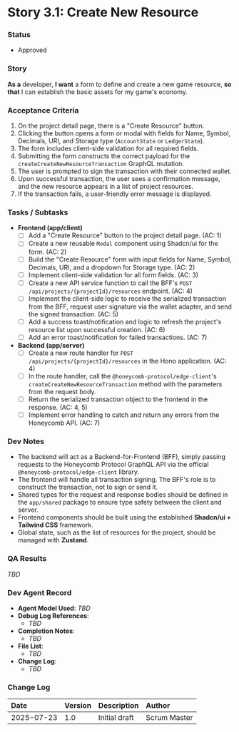 # Story 3.1: Create New Resource

### **Status**
- Approved

### **Story**
**As a** developer,
**I want** a form to define and create a new game resource,
**so that** I can establish the basic assets for my game's economy.

### **Acceptance Criteria**
1.  On the project detail page, there is a "Create Resource" button.
2.  Clicking the button opens a form or modal with fields for Name, Symbol, Decimals, URI, and Storage type (`AccountState` or `LedgerState`).
3.  The form includes client-side validation for all required fields.
4.  Submitting the form constructs the correct payload for the `createCreateNewResourceTransaction` GraphQL mutation.
5.  The user is prompted to sign the transaction with their connected wallet.
6.  Upon successful transaction, the user sees a confirmation message, and the new resource appears in a list of project resources.
7.  If the transaction fails, a user-friendly error message is displayed.

### **Tasks / Subtasks**
* **Frontend (app/client)**
    * [ ] Add a "Create Resource" button to the project detail page. (AC: 1)
    * [ ] Create a new reusable `Modal` component using Shadcn/ui for the form. (AC: 2)
    * [ ] Build the "Create Resource" form with input fields for Name, Symbol, Decimals, URI, and a dropdown for Storage type. (AC: 2)
    * [ ] Implement client-side validation for all form fields. (AC: 3)
    * [ ] Create a new API service function to call the BFF's `POST /api/projects/{projectId}/resources` endpoint. (AC: 4)
    * [ ] Implement the client-side logic to receive the serialized transaction from the BFF, request user signature via the wallet adapter, and send the signed transaction. (AC: 5)
    * [ ] Add a success toast/notification and logic to refresh the project's resource list upon successful creation. (AC: 6)
    * [ ] Add an error toast/notification for failed transactions. (AC: 7)
* **Backend (app/server)**
    * [ ] Create a new route handler for `POST /api/projects/{projectId}/resources` in the Hono application. (AC: 4)
    * [ ] In the route handler, call the `@honeycomb-protocol/edge-client`'s `createCreateNewResourceTransaction` method with the parameters from the request body.
    * [ ] Return the serialized transaction object to the frontend in the response. (AC: 4, 5)
    * [ ] Implement error handling to catch and return any errors from the Honeycomb API. (AC: 7)

### **Dev Notes**
* The backend will act as a Backend-for-Frontend (BFF), simply passing requests to the Honeycomb Protocol GraphQL API via the official `@honeycomb-protocol/edge-client` library.
* The frontend will handle all transaction signing. The BFF's role is to construct the transaction, not to sign or send it.
* Shared types for the request and response bodies should be defined in the `app/shared` package to ensure type safety between the client and server.
* Frontend components should be built using the established **Shadcn/ui + Tailwind CSS** framework.
* Global state, such as the list of resources for the project, should be managed with **Zustand**.

### **QA Results**
_TBD_

### **Dev Agent Record**
*   **Agent Model Used**: _TBD_
*   **Debug Log References**:
    *   _TBD_
*   **Completion Notes**:
    *   _TBD_
*   **File List**:
    *   _TBD_
*   **Change Log**:
    *   _TBD_

### **Change Log**
| Date | Version | Description | Author |
| :--- | :--- | :--- | :--- |
| 2025-07-23 | 1.0 | Initial draft | Scrum Master |